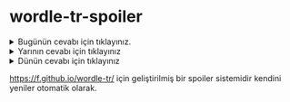 # wordle-tr-spoiler

<details>
  <summary>Bugünün cevabı için tıklayınız.</summary>
  <br>
    <b> dünür </b>
</details>

<details>
  <summary>Yarının cevabı için tıklayınız</summary>
  <br>
   <b> otluk </b>
</details>

<details>
  <summary>Dünün cevabı için tıklayınız </summary>
  <br>
  <b> sonuç </b>
</details>

https://f.github.io/wordle-tr/ için geliştirilmiş bir spoiler sistemidir kendini yeniler otomatik olarak.

